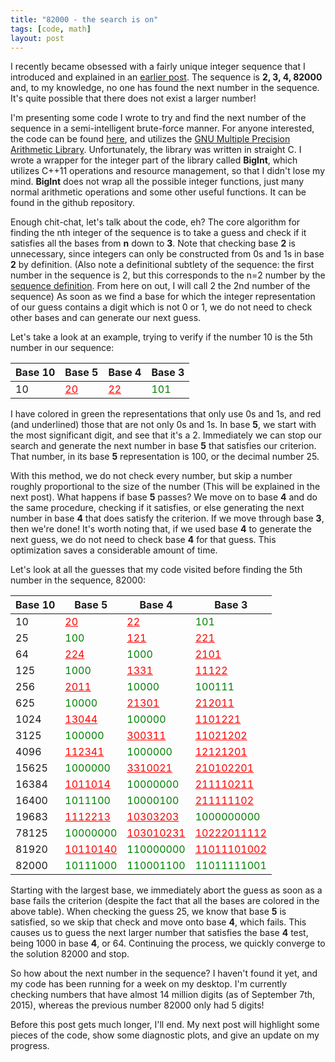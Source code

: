 ```yaml
---
title: "82000 - the search is on"
tags: [code, math]
layout: post
---
```


I recently became obsessed with a fairly unique integer sequence that I
introduced and explained in an [earlier post](82000).
The sequence is **2, 3, 4, 82000** and, to my knowledge, no one has found
the next number in the sequence.
It's quite possible that there does not exist a larger number!

I'm presenting some code I wrote to try and find the next number of the
sequence in a semi-intelligent brute-force manner.
For anyone interested, the code can be found
[here](https://github.com/abohn/82000), and utilizes the
[GNU Multiple Precision Arithmetic Library](https://gmplib.org/).
Unfortunately, the library was written in straight C.
I wrote a wrapper for the integer part of the library called **BigInt**,
which utilizes C++11 operations and resource management, so that I didn't
lose my mind.
**BigInt** does not wrap all the possible integer functions, just many
normal arithmetic operations and some other useful functions.
It can be found in the github repository.

Enough chit-chat, let's talk about the code, eh?
The core algorithm for finding the nth integer of the sequence is to
take a guess and check if it satisfies all the bases from **n** down to **3**.
Note that checking base **2** is unnecessary, since integers can only be
constructed from 0s and 1s in base **2** by definition.
(Also note a definitional subtlety of the sequence:
the first number in the sequence is
2, but this corresponds to the n=2 number by the
[sequence definition](https://oeis.org/A258107).
From here on out, I will call 2 the 2nd number of the sequence)
As soon as we find a base for which the integer representation of our guess
contains a digit which is not 0 or 1, we do not need to check other bases and
can generate our next guess.

Let's take a look at an example, trying to verify if the number 10 is the
5th number in our sequence:

|  Base 10 | Base 5 | Base 4 | Base 3 |
|  ------ | ------ | ------ | ------ |
|  10 | <span style="color: red; text-decoration: underline">20</span> | <span style="color: red; text-decoration: underline">22</span> | <span style="color: green">101</span> |

I have colored in green the representations that only use 0s and 1s, and red
(and underlined)
those that are not only 0s and 1s.
In base **5**, we start with the most significant digit, and see that it's
a 2.
Immediately we can stop our search and generate the next number in base **5**
that satisfies our criterion.
That number, in its base **5** representation is 100, or the decimal number 25.

With this method, we do not check every number, but skip a number roughly
proportional to the size of the number (This will be explained in the next
post).
What happens if base **5** passes?
We move on to base **4** and do the same procedure, checking if it satisfies,
or else generating the next number in base **4** that does satisfy the
criterion.
If we move through base **3**, then we're done!
It's worth noting that, if we used base **4** to generate the next guess,
we do not need to check base **4** for that guess.
This optimization saves a considerable amount of time.

Let's look at all the guesses that my code visited before finding the 5th
number in the sequence, 82000:

|  Base 10 | Base 5 | Base 4 | Base 3 |
|  ------ | ------ | ------ | ------ |
|  10 | <span style="color: red; text-decoration: underline">20</span> | <span style="color: red; text-decoration: underline">22</span> | <span style="color: green">101</span> |
|  25 | <span style="color: green">100</span> | <span style="color: red; text-decoration: underline">121</span> | <span style="color: red; text-decoration: underline">221</span> |
|  64 | <span style="color: red; text-decoration: underline">224</span> | <span style="color: green">1000</span> | <span style="color: red; text-decoration: underline">2101</span> |
|  125 | <span style="color: green">1000</span> | <span style="color: red; text-decoration: underline">1331</span> | <span style="color: red; text-decoration: underline">11122</span> |
|  256 | <span style="color: red; text-decoration: underline">2011</span> | <span style="color: green">10000</span> | <span style="color: green">100111</span> |
|  625 | <span style="color: green">10000</span> | <span style="color: red; text-decoration: underline">21301</span> | <span style="color: red; text-decoration: underline">212011</span> |
|  1024 | <span style="color: red; text-decoration: underline">13044</span> | <span style="color: green">100000</span> | <span style="color: red; text-decoration: underline">1101221</span> |
|  3125 | <span style="color: green">100000</span> | <span style="color: red; text-decoration: underline">300311</span> | <span style="color: red; text-decoration: underline">11021202</span> |
|  4096 | <span style="color: red; text-decoration: underline">112341</span> | <span style="color: green">1000000</span> | <span style="color: red; text-decoration: underline">12121201</span> |
|  15625 | <span style="color: green">1000000</span> | <span style="color: red; text-decoration: underline">3310021</span> | <span style="color: red; text-decoration: underline">210102201</span> |
|  16384 | <span style="color: red; text-decoration: underline">1011014</span> | <span style="color: green">10000000</span> | <span style="color: red; text-decoration: underline">211110211</span> |
|  16400 | <span style="color: green">1011100</span> | <span style="color: green">10000100</span> | <span style="color: red; text-decoration: underline">211111102</span> |
|  19683 | <span style="color: red; text-decoration: underline">1112213</span> | <span style="color: red; text-decoration: underline">10303203</span> | <span style="color: green">1000000000</span> |
|  78125 | <span style="color: green">10000000</span> | <span style="color: red; text-decoration: underline">103010231</span> | <span style="color: red; text-decoration: underline">10222011112</span> |
|  81920 | <span style="color: red; text-decoration: underline">10110140</span> | <span style="color: green">110000000</span> | <span style="color: red; text-decoration: underline">11011101002</span> |
|  82000 | <span style="color: green">10111000</span> | <span style="color: green">110001100</span> | <span style="color: green">11011111001</span> |

Starting with the largest base, we immediately abort the guess as soon as
a base fails the criterion (despite the fact that all the bases are colored
in the above table).
When checking the guess 25, we know that base **5** is satisfied, so we
skip that check and move onto base **4**, which fails.
This causes us to guess the next larger number that satisfies the base **4**
test, being 1000 in base **4**, or 64.
Continuing the process, we quickly converge to the solution 82000 and stop.

So how about the next number in the sequence?
I haven't found it yet, and my code has been running for a week on my
desktop.
I'm currently checking numbers that have almost 14 million digits
(as of September 7th, 2015), whereas
the previous number 82000 only had 5 digits!

Before this post gets much longer, I'll end.
My next post will highlight some pieces of the code, show
some diagnostic plots, and give an update on my progress.
